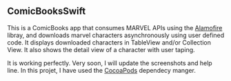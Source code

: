## ComicBooksSwift

This is a ComicBooks app that consumes MARVEL APIs using the [Alamofire](https://github.com/Alamofire/Alamofire) libray, and  downloads marvel characters asynchronously using user defined code.
It displays downloaded characters in TableView and/or Collection View. It also shows the detail view of a character with user taping.

It is working perfectly. Very soon, I will update the screenshots and help line. In this projet, I have used the [CocoaPods](https://cocoapods.org/) dependecy manger.
